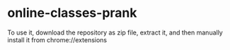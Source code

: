 # online-classes-prank

To use it, download the repository as zip file, extract it, and then manually install it from chrome://extensions
